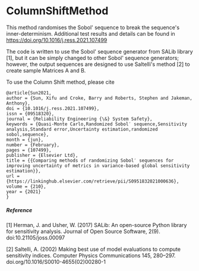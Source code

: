 # ColumnShiftMethod
This method randomises the Sobol' sequence to break the sequence's inner-determinism. Additional test results and details can be found in https://doi.org/10.1016/j.ress.2021.107499

The code is written to use the Sobol' sequence generator from SALib library [1], but it can be simply changed to other Sobol' sequence generators; however, the output sequences are designed to use Saltelli's method [2] to create sample Matrices A and B. 

To use the Column Shift method, please cite

```
@article{Sun2021,
author = {Sun, Xifu and Croke, Barry and Roberts, Stephen and Jakeman, Anthony},
doi = {10.1016/j.ress.2021.107499},
issn = {09518320},
journal = {Reliability Engineering {\&} System Safety},
keywords = {Quasi-Monte Carlo,Randomized Sobol′ sequence,Sensitivity analysis,Standard error,Uncertainty estimation,randomized sobol,sequence},
month = {jun},
number = {February},
pages = {107499},
publisher = {Elsevier Ltd},
title = {{Comparing methods of randomizing Sobol′ sequences for improving uncertainty of metrics in variance-based global sensitivity estimation}},
url = {https://linkinghub.elsevier.com/retrieve/pii/S0951832021000636},
volume = {210},
year = {2021}
}
```

##### Reference

[1] Herman, J. and Usher, W. (2017) SALib: An open-source Python library for sensitivity analysis. Journal of Open Source Software, 2(9). doi:10.21105/joss.00097

[2] Saltelli, A. (2002) Making best use of model evaluations to compute sensitivity indices. Computer Physics Communications 145, 280–297. doi.org/10.1016/S0010-4655(02)00280-1
